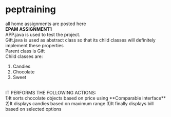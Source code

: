 # peptraining
all home assignments are posted here<br/>
**EPAM ASSIGNMENT1**<br/>
APP.java is used to test the project.<br />
Gift.java is used as abstract class so that its child classes will definitely implement these properties<br />
Parent class is Gift<br />
Child classes are: <br/>
1) Candies <br/>
2) Chocolate <br/>
3) Sweet <br/>
<br />
IT PERFORMS THE FOLLOWING ACTIONS:<br/>
1)It sorts chocolate objects based on price using **Comparable interface** <br/>
2)It displays candies based on maximum range
3)It finally displays bill based on selected options
